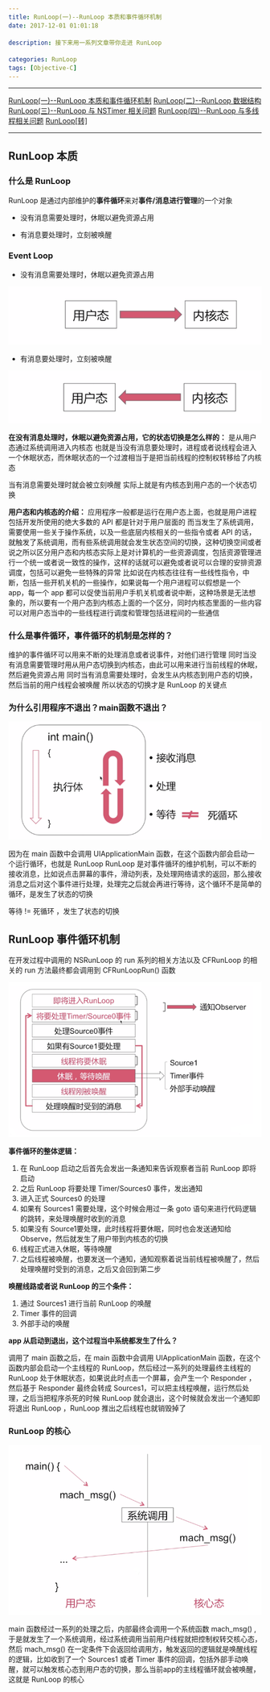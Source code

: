 ```yaml
---
title: RunLoop(一)--RunLoop 本质和事件循环机制
date: 2017-12-01 01:01:18

description: 接下来用一系列文章带你走进 RunLoop

categories: RunLoop
tags: [Objective-C]
---
```


*******
[RunLoop(一)--RunLoop 本质和事件循环机制](https://xiaopengmonsters.github.io/2018/08/10/RunLoop%20%E6%9C%AC%E8%B4%A8%E5%92%8C%E4%BA%8B%E4%BB%B6%E5%BE%AA%E7%8E%AF%E6%9C%BA%E5%88%B6)
[RunLoop(二)--RunLoop 数据结构](https://xiaopengmonsters.github.io/2018/08/13/RunLoop%20%E6%95%B0%E6%8D%AE%E7%BB%93%E6%9E%84/)
[RunLoop(三)--RunLoop 与 NSTimer 相关问题](https://xiaopengmonsters.github.io/2018/08/18/RunLoop%20%E4%B8%8E%20NSTimer%20%E7%9B%B8%E5%85%B3%E9%97%AE%E9%A2%98/)
[RunLoop(四)--RunLoop 与多线程相关问题](https://xiaopengmonsters.github.io/2018/08/18/RunLoop%20%E4%B8%8E%E5%A4%9A%E7%BA%BF%E7%A8%8B%E7%9B%B8%E5%85%B3%E9%97%AE%E9%A2%98/)
[RunLoop[转]](https://xiaopengmonsters.github.io/2017/04/20/RunLoop/)
******

## RunLoop 本质

### 什么是 RunLoop

RunLoop 是通过内部维护的**事件循环**来对**事件/消息进行管理**的一个对象

* 没有消息需要处理时，休眠以避免资源占用

* 有消息要处理时，立刻被唤醒

### Event Loop

* 没有消息需要处理时，休眠以避免资源占用

![](/img/用户态内核态.png)

* 有消息要处理时，立刻被唤醒

![](/img/内核态用户态.png)

**在没有消息处理时，休眠以避免资源占用，它的状态切换是怎么样的：**
是从用户态通过系统调用进入内核态
也就是当没有消息要处理时，进程或者说线程会进入一个休眠状态，而休眠状态的一个过渡相当于是把当前线程的控制权转移给了内核态

当有消息需要处理时就会被立刻唤醒
实际上就是有内核态到用户态的一个状态切换

**用户态和内核态的介绍：**
应用程序一般都是运行在用户态上面，也就是用户进程包括开发所使用的绝大多数的 API 都是针对于用户层面的
而当发生了系统调用，需要使用一些关于操作系统，以及一些底层内核相关的一些指令或者 API 的话，就触发了系统调用，而有些系统调用就会发生状态空间的切换，这种切换空间或者说之所以区分用户态和内核态实际上是对计算机的一些资源调度，包括资源管理进行一个统一或者说一致性的操作，这样的话就可以避免或者说可以合理的安排资源调度，包括可以避免一些特殊的异常
比如说在内核态往往有一些线性指令，中断，包括一些开机关机的一些操作，如果说每一个用户进程可以假想是一个 app，每一个 app 都可以促使当前用户手机关机或者说中断，这种场景是无法想象的，所以要有一个用户态到内核态上面的一个区分，同时内核态里面的一些内容可以对用户态当中的一些线程进行调度和管理包括进程间的一些通信

### 什么是事件循环，事件循环的机制是怎样的？

维护的事件循环可以用来不断的处理消息或者说事件，对他们进行管理
同时当没有消息需要管理时用从用户态切换到内核态，由此可以用来进行当前线程的休眠，然后避免资源占用
同时当有消息需要处理时，会发生从内核态到用户态的切换，然后当前的用户线程会被唤醒
所以状态的切换才是 RunLoop 的关键点

### 为什么引用程序不退出？main函数不退出？

![](/img/main函数不退出.png)

因为在 main 函数中会调用  UIApplicationMain 函数，在这个函数内部会启动一个运行循环，也就是 RunLoop
RunLoop 是对事件循环的维护机制，可以不断的接收消息，比如说点击屏幕的事件，滑动列表，及处理网络请求的返回，那么接收消息之后对这个事件进行处理，处理完之后就会再进行等待，这个循环不是简单的循环，是发生了状态的切换

等待 != 死循环 ，发生了状态的切换

## RunLoop 事件循环机制

在开发过程中调用的 NSRunLoop 的 run 系列的相关方法以及 CFRunLoop 的相关的 run 方法最终都会调用到 CFRunLoopRun() 函数

![](/img/RunLoop事件循环机制.png)

**事件循环的整体逻辑：**
1. 在 RunLoop 启动之后首先会发出一条通知来告诉观察者当前 RunLoop 即将启动
2. 之后 RunLoop 将要处理 Timer/Sources0 事件，发出通知
3. 进入正式 Sources0 的处理
4. 如果有 Sources1 需要处理，这个时候会用过一条 goto 语句来进行代码逻辑的跳转，来处理唤醒时收到的消息
5. 如果没有 Source1要处理，此时线程将要休眠，同时也会发送通知给 Observe，然后就发生了用户带到内核态的切换
6. 线程正式进入休眠，等待唤醒
7. 之后线程被唤醒，也要发送一个通知，通知观察着说当前线程被唤醒了，然后处理唤醒时受到的消息，之后又会回到第二步


**唤醒线路或者说 RunLoop 的三个条件：**
1. 通过 Sources1 进行当前 RunLoop 的唤醒
2. Timer 事件的回调
3. 外部手动的唤醒


**app 从启动到退出，这个过程当中系统都发生了什么？**

调用了 main 函数之后，在 main 函数中会调用  UIApplicationMain 函数，在这个函数内部会启动一个主线程的 RunLoop，然后经过一系列的处理最终主线程的 RunLoop 处于休眠状态，如果说此时点击一个屏幕，会产生一个 Responder ，然后基于 Responder 最终会转成 Sources1，可以把主线程唤醒，运行然后处理，之后当把程序杀死的时候 RunLoop 就会退出，这个时候就会发出一个通知即将退出 RunLoop ，RunLoop 推出之后线程也就销毁掉了

### RunLoop 的核心

![](/img/RunLoop的核心.png)

main 函数经过一系列的处理之后，内部最终会调用一个系统函数 mach_msg() ,于是就发生了一个系统调用，经过系统调用当前用户线程就把控制权转交核心态，然后 mach_msg() 在一定条件下会返回给调用方，触发返回的逻辑就是唤醒线程的逻辑，比如收到了一个 Sources1 或者 Timer 事件的回调，包括外部手动唤醒，就可以触发核心态到用户态的切换，那么当前app的主线程循环就会被唤醒，这就是 RunLoop 的核心   